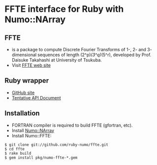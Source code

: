 # FFTE interface for Ruby with Numo::NArray

## FFTE
* is a package to compute Discrete Fourier Transforms of
  1-, 2- and 3- dimensional sequences of length (2^p)*(3^q)*(5^r),
  developed by Prof. Daisuke Takahashi at University of Tsukuba.
* Visit [FFTE web site](http://www.ffte.jp/)

## Ruby wrapper
* [GitHub site](https://github.com/ruby-numo/ffte)
* [Tentative API Document](http://ruby-numo.github.io/ffte/ref/frames.html)

## Installation
* FORTRAN compiler is required to build FFTE (gfortran, etc).
* Install [Numo::NArray](https://github.com/ruby-numo/narray)
* Install Numo::FFTE:
```shell
$ git clone git://github.com/ruby-numo/ffte.git
$ cd ffte
$ rake build
$ gem install pkg/numo-ffte-*.gem
```

